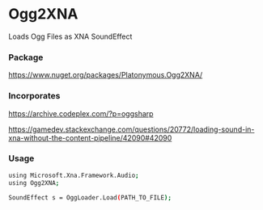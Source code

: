 # Ogg2XNA
Loads Ogg Files as XNA SoundEffect

### Package
https://www.nuget.org/packages/Platonymous.Ogg2XNA/

### Incorporates
https://archive.codeplex.com/?p=oggsharp

https://gamedev.stackexchange.com/questions/20772/loading-sound-in-xna-without-the-content-pipeline/42090#42090

### Usage
```sh
using Microsoft.Xna.Framework.Audio;
using Ogg2XNA;

SoundEffect s = OggLoader.Load(PATH_TO_FILE);
```
